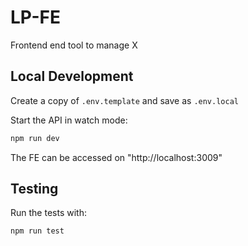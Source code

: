 # LP-FE

Frontend end tool to manage X

## Local Development

Create a copy of `.env.template` and save as `.env.local`

Start the API in watch mode:

```bash
npm run dev
```

The FE can be accessed on "http://localhost:3009"

## Testing

Run the tests with:

```bash
npm run test
```
